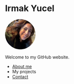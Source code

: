 <!DOCTYPE html>
<html>
<head>
<meta name="viewport" content="width=device-width, initial-scale=1">
<style>
img {
  border-radius: 50%;
}
</style>
</head>
  
<body>
<h1>Irmak Yucel</h1>
<img src="/IMG_3341 2.jpg" alt="pic" width="100" height="100">
<p>Welcome to my GitHub website.</p>
<ul>
  <li><a href="about.html" title="About Me">About me</a></li>
  <li>My projects</li>
  <li><a href="contact.html">Contact</a></li>
</ul>
</body>
</html>
